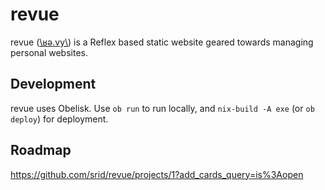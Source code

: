 # revue

revue ([\ʁə.vy\\](https://en.wiktionary.org/wiki/revue#French)) is a Reflex based static website geared towards managing personal websites.

## Development

revue uses Obelisk. Use `ob run` to run locally, and `nix-build -A exe` (or `ob deploy`) for deployment.

## Roadmap

https://github.com/srid/revue/projects/1?add_cards_query=is%3Aopen
